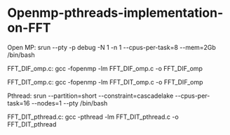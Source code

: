 # Openmp-pthreads-implementation-on-FFT
Open MP:
srun --pty -p debug -N 1 -n 1 --cpus-per-task=8 --mem=2Gb /bin/bash 

FFT_DIF_omp.c:
gcc -fopenmp -lm FFT_DIF_omp.c -o FFT_DIF_omp

FFT_DIT_omp.c:
gcc -fopenmp -lm FFT_DIT_omp.c -o FFT_DIF_omp

Pthread:
srun --partition=short --constraint=cascadelake --cpus-per-task=16 --nodes=1 --pty /bin/bash

FFT_DIT_pthread.c:
gcc -pthread -lm FFT_DIT_pthread.c -o FFT_DIT_pthread
